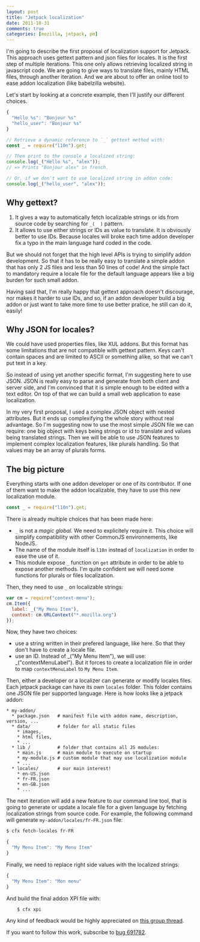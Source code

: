 ```yaml
---
layout: post
title: "Jetpack localization"
date: 2011-10-31
comments: true
categories: [mozilla, jetpack, pm]
---
```

I'm going to describe the first proposal of localization support for Jetpack. 
This approach uses gettext pattern and json files for locales.
It is the first step of multiple iterations. This one only allows retrieving localized string in javascript code.
We are going to give ways to translate files, mainly HTML files, through another iteration.
And we are about to offer an online tool to ease addon localization (like babelzilla website).

Let's start by looking at a concrete example, then I'll justify our different choices.

``` javascript French locale file
{
  "Hello %s": "Bonjour %s"
  "hello_user": "Bonjour %s"
}
```

``` javascript Addon code
// Retrieve a dynamic reference to `_` gettext method with:
const _ = require("l10n").get;

// Then print to the console a localized string:
console.log(_("Hello %s", "alex"));
// => Prints "Bonjour alex" in french.

// Or, if we don't want to use localized string in addon code:
console.log(_("hello_user", "alex"));
```

Why gettext?
------------
1. It gives a way to automatically fetch localizable strings or ids from source code
by searching for `_(  )` pattern. 
2. It allows to use either strings or IDs as value to translate. 
It is obviously better to use IDs. Because locales will broke
each time addon developer fix a typo in the main language hard coded in the code.

But we should not forget that the high level APIs is trying to
simplify addon development. So that it has to be really easy to translate a simple
addon that has only 2 JS files and less than 50 lines of code!
And the simple fact to mandatory require a locale file for the default language
appears like a big burden for such small addon.

Having said that, I'm really happy that gettext approach doesn't discourage, nor
makes it harder to use IDs, and so, if an addon developer build a big addon
or just want to take more time to use better pratice, he still can do it, easily!

Why JSON for locales?
---------------------
We could have used properties files, like XUL addons. But this format has some 
limitations that are not compatible with gettext pattern. Keys can't contain spaces
and are limited to ASCII or something alike, so that we can't put text in a key.

So instead of using yet another specific format, I'm suggesting here to use JSON.
JSON is really easy to parse and generate from both client and server side,
and I'm convinced that it is simple enough to be edited with a text editor.
On top of that we can build a small web application to ease localization.

In my very first proposal, I used a complex JSON object with nested attributes.
But it ends up complexifying the whole story without real advantage.
So I'm suggesting now to use the most simple JSON file we can require: 
one big object with keys being strings or id to translate and values being translated strings.
Then we will be able to use JSON features to implement complex localization features,
like plurals handling. So that values may be an array of plurals forms.

The big picture
---------------
Everything starts with one addon developer or one of its contributor.
If one of them want to make the addon localizable, they have to use this new localization module.
```  js
const _ = require("l10n").get;
```

There is already multiple choices that has been made here:
 - `_` is not a _magic global_. We need to explicitely require it. 
This choice will simplify compatibility with other CommonJS environnements, like NodeJS.
 - The name of the module itself is `l10n` instead of `localization` in order to ease the use of it.
 - This module expose `_` function on `get` attribute in order to be able to 
expose another methods. I'm quite confident we will need some functions for plurals or files localization.

Then, they need to use `_` on localizable strings:
```  js
var cm = require("context-menu");
cm.Item({
  label: _("My Menu Item"),
  context: cm.URLContext("*.mozilla.org")
});
```

Now, they have two choices:
 * use a string written in their prefered language, like here. 
So that they don't have to create a locale file.
 * use an ID. Instead of _("My Menu Item"), we will use: _("contextMenuLabel").
But it forces to create a localization file in order to map `contextMenuLabel` to `My Menu Item`.

Then, either a developer or a localizer can generate or modify locales files.
Each jetpack package can have its own `locales` folder. 
This folder contains one JSON file per supported language.
Here is how looks like a jetpack addon:

    * my-addon/
      * package.json   # manifest file with addon name, description, version, ...
      * data/          # folder for all static files
        * images, 
        * html files, 
        * ...
      * lib /          # folder that contains all JS modules:
        * main.js      # main module to execute on startup
        * my-module.js # custom module that may use localization module
        * ...
      * locales/       # our main interest!
        * en-US.json
        * fr-FR.json
        * en-GB.json
        * ...

The next iteration will add a new feature to our command line tool,
that is going to generate or update a locale file for a given language by fetching localization strings from source code.
For example, the following command will generate `my-addon/locales/fr-FR.json` file:

``` sh
$ cfx fetch-locales fr-FR
```

``` javascript my-addon/locales/fr-FR.json
{
  "My Menu Item": "My Menu Item"
}
```

Finally, we need to replace right side values with the localized strings:
``` javascript
{
  "My Menu Item": "Mon menu"
}
```
And build the final addon XPI file with:

``` sh
    $ cfx xpi
```

Any kind of feedback would be highly appreciated on [this group thread](https://groups.google.com/group/mozilla-labs-jetpack/t/da50c6dac33b445b).

If you want to follow this work, 
subscribe to [bug 691782](https://bugzilla.mozilla.org/show_bug.cgi?id=691782).

